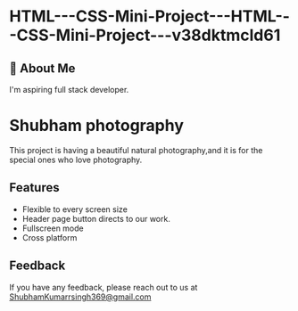 # HTML---CSS-Mini-Project---HTML---CSS-Mini-Project---v38dktmcld61
## 🚀 About Me
I'm aspiring full stack developer.


# Shubham photography

This project is having a beautiful natural photography,and it is for the special ones who love photography.



## Features

- Flexible to every screen size
- Header page button directs to our work.
- Fullscreen mode
- Cross platform


## Feedback


If you have any feedback, please reach out to us at ShubhamKumarrsingh369@gmail.com
